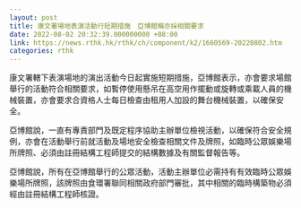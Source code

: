 ```yaml
---
layout: post
title: 康文署場地表演活動行短期措施　亞博館稱亦採相關要求
date: 2022-08-02 20:32:39.000000000 +08:00
link: https://news.rthk.hk/rthk/ch/component/k2/1660569-20220802.htm
categories: rthk
---
```


康文署轄下表演場地的演出活動今日起實施短期措施，亞博館表示，亦會要求場館舉行的活動符合相關要求，如暫停使用懸吊在高空用作擺動或旋轉或乘載人員的機械裝置，亦會要求合資格人士每日檢查由租用人加設的舞台機械裝置，以確保安全。

亞博館說，一直有專責部門及既定程序協助主辦單位檢視活動，以確保符合安全規例，亦會在活動舉行前就活動及場地安全檢查相關文件及牌照，如臨時公眾娛樂場所牌照、必須由註冊結構工程師提交的結構數據及有關監督報告等。

亞博館說，所有在亞博館舉行的公眾活動，活動主辦單位必需持有有效臨時公眾娛樂場所牌照，該牌照由食環署聯同相關政府部門審批，其中相關的臨時構築物必須經由註冊結構工程師核證。
